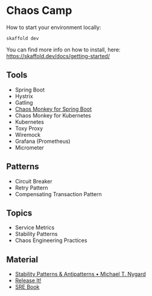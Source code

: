 # Chaos Camp

How to start your environment locally:
```
skaffold dev
```

You can find more info on how to install, here: https://skaffold.dev/docs/getting-started/

## Tools
* Spring Boot
* Hystrix
* Gatling
* [Chaos Monkey for Spring Boot](https://codecentric.github.io/chaos-monkey-spring-boot/)
* Chaos Monkey for Kubernetes
* Kubernetes
* Toxy Proxy
* Wiremock
* Grafana (Prometheus)
* Micrometer 

## Patterns
* Circuit Breaker
* Retry Pattern
* Compensating Transaction Pattern

## Topics
* Service Metrics
* Stability Patterns
* Chaos Engineering Practices

## Material
* [Stability Patterns & Antipatterns • Michael T. Nygard](https://m.youtube.com/watch?v=VZePNGQojfA)
* [Release It!](https://doc.lagout.org/programmation/Pragmatic%20Programmers/Release%20It%21%20Design%20and%20Deploy%20Production-Ready%20Software.pdf)
* [SRE Book](https://landing.google.com/sre/books/)
